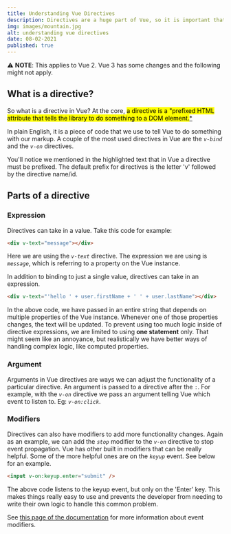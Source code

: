 ```yaml
---
title: Understanding Vue Directives
description: Directives are a huge part of Vue, so it is important that we understand them as developers. Not only are they an essential part of the Vue framework out of the box, but by understanding them more fully we can create more powerful functionality in our apps.
img: images/mountain.jpg
alt: understanding vue directives
date: 08-02-2021
published: true
---
```


:warning: **NOTE**: This applies to Vue 2. Vue 3 has some changes and the
following might not apply.

## What is a directive?

So what is a directive in Vue? At the core, <mark>a directive is a "prefixed
HTML attribute that tells the library to do something to a DOM
element.</mark>[\*](https://012.vuejs.org/guide/directives.html)

In plain English, it is a piece of code that we use to tell Vue to do something
with our markup. A couple of the most used directives in Vue are the _`v-bind`_
and the _`v-on`_ directives.

You'll notice we mentioned in the highlighted text that in Vue a directive must
be prefixed. The default prefix for directives is the letter 'v' followed by the
directive name/id.

## Parts of a directive

### Expression

Directives can take in a value. Take this code for example:

```html
<div v-text="message"></div>
```

Here we are using the _`v-text`_ directive. The expression we are using is
_`message`_, which is referring to a property on the Vue instance.

In addition to binding to just a single value, directives can take in an
expression.

```html
<div v-text="'hello ' + user.firstName + ' ' + user.lastName"></div>
```

In the above code, we have passed in an entire string that depends on multiple
properties of the Vue instance. Whenever one of those properties changes, the
text will be updated. To prevent using too much logic inside of directive
expressions, we are limited to using **one statement** only. That might seem
like an annoyance, but realistically we have better ways of handling complex
logic, like computed properties.

### Argument

Arguments in Vue directives are ways we can adjust the functionality of a
particular directive. An argument is passed to a directive after the `:`. For
example, with the _`v-on`_ directive we pass an argument telling Vue which event
to listen to. Eg: _`v-on:click`_.

### Modifiers

Directives can also have modifiers to add more functionality changes. Again as
an example, we can add the _`stop`_ modifier to the _`v-on`_ directive to stop
event propagation. Vue has other built in modifiers that can be really helpful.
Some of the more helpful ones are on the _`keyup`_ event. See below for an
example.

```html
<input v-on:keyup.enter="submit" />
```

The above code listens to the keyup event, but only on the 'Enter' key. This
makes things really easy to use and prevents the developer from needing to write
their own logic to handle this common problem.

See
[this page of the documentation](https://vuejs.org/v2/guide/events.html#Event-Modifiers)
for more information about event modifiers.
